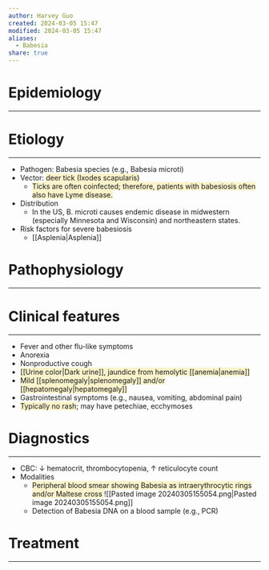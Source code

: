 ```yaml
---
author: Harvey Guo
created: 2024-03-05 15:47
modified: 2024-03-05 15:47
aliases:
  - Babesia
share: true
---
```

# Epidemiology
---


# Etiology
---
- Pathogen: Babesia species (e.g., Babesia microti)
- Vector: <span style="background:rgba(240, 200, 0, 0.2)">deer tick (Ixodes scapularis)</span>
	- <span style="background:rgba(240, 200, 0, 0.2)">Ticks are often coinfected; therefore, patients with babesiosis often also have Lyme disease.</span>
- Distribution
	- In the US, B. microti causes endemic disease in midwestern (especially Minnesota and Wisconsin) and northeastern states.
- Risk factors for severe babesiosis 
	- [[Asplenia|Asplenia]]

# Pathophysiology
---


# Clinical features
---
- Fever and other flu-like symptoms
- Anorexia
- Nonproductive cough
- <span style="background:rgba(240, 200, 0, 0.2)">[[Urine color|Dark urine]], jaundice from hemolytic [[anemia|anemia]]</span>
- <span style="background:rgba(240, 200, 0, 0.2)">Mild [[splenomegaly|splenomegaly]] and/or [[hepatomegaly|hepatomegaly]]</span>
- Gastrointestinal symptoms (e.g., nausea, vomiting, abdominal pain)
- <span style="background:rgba(240, 200, 0, 0.2)">Typically no rash</span>; may have petechiae, ecchymoses

# Diagnostics
---
- CBC: ↓ hematocrit, thrombocytopenia, ↑ reticulocyte count
- Modalities
	- <span style="background:rgba(240, 200, 0, 0.2)">Peripheral blood smear showing Babesia as intraerythrocytic rings and/or Maltese cross </span>![[Pasted image 20240305155054.png|Pasted image 20240305155054.png]]
	- Detection of Babesia DNA on a blood sample (e.g., PCR)

# Treatment
---

